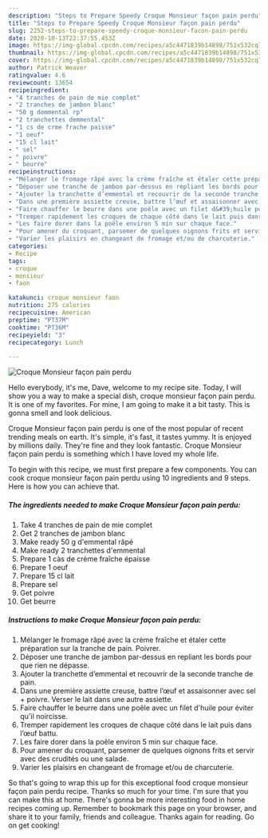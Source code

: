 ```yaml
---
description: "Steps to Prepare Speedy Croque Monsieur façon pain perdu"
title: "Steps to Prepare Speedy Croque Monsieur façon pain perdu"
slug: 2252-steps-to-prepare-speedy-croque-monsieur-facon-pain-perdu
date: 2020-10-13T22:37:55.453Z
image: https://img-global.cpcdn.com/recipes/a5c4471839b14898/751x532cq70/croque-monsieur-facon-pain-perdu-photo-principale-de-la-recette.jpg
thumbnail: https://img-global.cpcdn.com/recipes/a5c4471839b14898/751x532cq70/croque-monsieur-facon-pain-perdu-photo-principale-de-la-recette.jpg
cover: https://img-global.cpcdn.com/recipes/a5c4471839b14898/751x532cq70/croque-monsieur-facon-pain-perdu-photo-principale-de-la-recette.jpg
author: Patrick Weaver
ratingvalue: 4.6
reviewcount: 13654
recipeingredient:
- "4 tranches de pain de mie complet"
- "2 tranches de jambon blanc"
- "50 g demmental rp"
- "2 tranchettes demmental"
- "1 cs de crme frache paisse"
- "1 oeuf"
- "15 cl lait"
- " sel"
- " poivre"
- " beurre"
recipeinstructions:
- "Mélanger le fromage râpé avec la crème fraîche et étaler cette préparation sur la tranche de pain. Poivrer."
- "Déposer une tranche de jambon par-dessus en repliant les bords pour que rien ne dépasse."
- "Ajouter la tranchette d’emmental et recouvrir de la seconde tranche de pain."
- "Dans une première assiette creuse, battre l’œuf et assaisonner avec sel + poivre. Verser le lait dans une autre assiette."
- "Faire chauffer le beurre dans une poêle avec un filet d&#39;huile pour éviter qu&#39;il noircisse."
- "Tremper rapidement les croques de chaque côté dans le lait puis dans l’œuf battu."
- "Les faire dorer dans la poêle environ 5 min sur chaque face."
- "Pour amener du croquant, parsemer de quelques oignons frits et servir avec des crudités ou une salade."
- "Varier les plaisirs en changeant de fromage et/ou de charcuterie."
categories:
- Recipe
tags:
- croque
- monsieur
- faon

katakunci: croque monsieur faon 
nutrition: 275 calories
recipecuisine: American
preptime: "PT37M"
cooktime: "PT36M"
recipeyield: "3"
recipecategory: Lunch

---
```



![Croque Monsieur façon pain perdu](https://img-global.cpcdn.com/recipes/a5c4471839b14898/751x532cq70/croque-monsieur-facon-pain-perdu-photo-principale-de-la-recette.jpg)

Hello everybody, it's me, Dave, welcome to my recipe site. Today, I will show you a way to make a special dish, croque monsieur façon pain perdu. It is one of my favorites. For mine, I am going to make it a bit tasty. This is gonna smell and look delicious.



Croque Monsieur façon pain perdu is one of the most popular of recent trending meals on earth. It's simple, it's fast, it tastes yummy. It is enjoyed by millions daily. They're fine and they look fantastic. Croque Monsieur façon pain perdu is something which I have loved my whole life.


To begin with this recipe, we must first prepare a few components. You can cook croque monsieur façon pain perdu using 10 ingredients and 9 steps. Here is how you can achieve that.

<!--inarticleads1-->

##### The ingredients needed to make Croque Monsieur façon pain perdu:

1. Take 4 tranches de pain de mie complet
1. Get 2 tranches de jambon blanc
1. Make ready 50 g d&#39;emmental râpé
1. Make ready 2 tranchettes d&#39;emmental
1. Prepare 1 càs de crème fraîche épaisse
1. Prepare 1 oeuf
1. Prepare 15 cl lait
1. Prepare  sel
1. Get  poivre
1. Get  beurre




<!--inarticleads2-->

##### Instructions to make Croque Monsieur façon pain perdu:

1. Mélanger le fromage râpé avec la crème fraîche et étaler cette préparation sur la tranche de pain. Poivrer.
1. Déposer une tranche de jambon par-dessus en repliant les bords pour que rien ne dépasse.
1. Ajouter la tranchette d’emmental et recouvrir de la seconde tranche de pain.
1. Dans une première assiette creuse, battre l’œuf et assaisonner avec sel + poivre. Verser le lait dans une autre assiette.
1. Faire chauffer le beurre dans une poêle avec un filet d&#39;huile pour éviter qu&#39;il noircisse.
1. Tremper rapidement les croques de chaque côté dans le lait puis dans l’œuf battu.
1. Les faire dorer dans la poêle environ 5 min sur chaque face.
1. Pour amener du croquant, parsemer de quelques oignons frits et servir avec des crudités ou une salade.
1. Varier les plaisirs en changeant de fromage et/ou de charcuterie.




So that's going to wrap this up for this exceptional food croque monsieur façon pain perdu recipe. Thanks so much for your time. I'm sure that you can make this at home. There's gonna be more interesting food in home recipes coming up. Remember to bookmark this page on your browser, and share it to your family, friends and colleague. Thanks again for reading. Go on get cooking!

